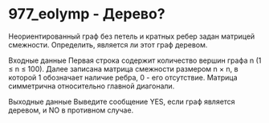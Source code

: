 # 977_eolymp - Дерево?
Неориентированный граф без петель и кратных ребер задан матрицей смежности. Определить, является ли этот граф деревом.

Входные данные
Первая строка содержит количество вершин графа n (1 ≤ n ≤ 100). Далее записана матрица смежности размером n × n, в которой 1 обозначает наличие ребра, 0 - его отсутствие. Матрица симметрична относительно главной диагонали.

Выходные данные
Выведите сообщение YES, если граф является деревом, и NO в противном случае.
